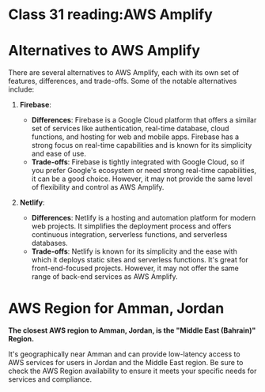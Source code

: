 # Class 31 reading:AWS Amplify

# Alternatives to AWS Amplify

There are several alternatives to AWS Amplify, each with its own set of features, differences, and trade-offs. Some of the notable alternatives include:

1. **Firebase**:
   - **Differences**: Firebase is a Google Cloud platform that offers a similar set of services like authentication, real-time database, cloud functions, and hosting for web and mobile apps. Firebase has a strong focus on real-time capabilities and is known for its simplicity and ease of use.
   - **Trade-offs**: Firebase is tightly integrated with Google Cloud, so if you prefer Google's ecosystem or need strong real-time capabilities, it can be a good choice. However, it may not provide the same level of flexibility and control as AWS Amplify.

2. **Netlify**:
   - **Differences**: Netlify is a hosting and automation platform for modern web projects. It simplifies the deployment process and offers continuous integration, serverless functions, and serverless databases.
   - **Trade-offs**: Netlify is known for its simplicity and the ease with which it deploys static sites and serverless functions. It's great for front-end-focused projects. However, it may not offer the same range of back-end services as AWS Amplify.


# AWS Region for Amman, Jordan

**The closest AWS region to Amman, Jordan, is the "Middle East (Bahrain)" Region.**
 
It's geographically near Amman and can provide low-latency access to AWS services for users in Jordan and the Middle East region. Be sure to check the AWS Region availability to ensure it meets your specific needs for services and compliance.
